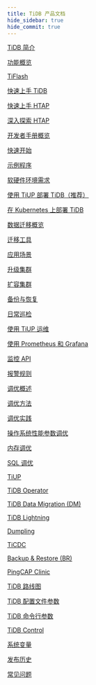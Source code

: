 ```yaml
---
title: TiDB 产品文档
hide_sidebar: true
hide_commit: true
---
```


<LearningPathContainer platform="tidb" title="TiDB" subTitle="TiDB 是 PingCAP 公司自主设计、研发的开源分布式关系型数据库。您可以在这里查看概念介绍、操作指南、应用开发、参考等产品文档。">

<LearningPath label="了解" icon="cloud1">

[TiDB 简介](https://docs.pingcap.com/zh/tidb/v8.0/overview)

[功能概览](https://docs.pingcap.com/zh/tidb/v8.0/basic-features)

[TiFlash](https://docs.pingcap.com/zh/tidb/v8.0/tiflash-overview)

</LearningPath>

<LearningPath label="试用" icon="cloud5">

[快速上手 TiDB](https://docs.pingcap.com/zh/tidb/v8.0/quick-start-with-tidb)

[快速上手 HTAP](https://docs.pingcap.com/zh/tidb/v8.0/quick-start-with-htap)

[深入探索 HTAP](https://docs.pingcap.com/zh/tidb/v8.0/explore-htap)

</LearningPath>

<LearningPath label="开发" icon="doc8">

[开发者手册概览](https://docs.pingcap.com/zh/tidb/v8.0/dev-guide-overview)

[快速开始](https://docs.pingcap.com/zh/tidb/v8.0/dev-guide-build-cluster-in-cloud)

[示例程序](https://docs.pingcap.com/zh/tidb/v8.0/dev-guide-sample-application-spring-boot)

</LearningPath>

<LearningPath label="部署" icon="deploy">

[软硬件环境需求](https://docs.pingcap.com/zh/tidb/v8.0/hardware-and-software-requirements)

[使用 TiUP 部署 TiDB（推荐）](https://docs.pingcap.com/zh/tidb/v8.0/production-deployment-using-tiup)

[在 Kubernetes 上部署 TiDB](https://docs.pingcap.com/zh/tidb-in-kubernetes/stable)

</LearningPath>

<LearningPath label="迁移" icon="cloud3">

[数据迁移概览](https://docs.pingcap.com/zh/tidb/v8.0/migration-overview)

[迁移工具](https://docs.pingcap.com/zh/tidb/v8.0/migration-tools)

[应用场景](https://docs.pingcap.com/zh/tidb/v8.0/migrate-aurora-to-tidb)

</LearningPath>

<LearningPath label="运维" icon="maintain">

[升级集群](https://docs.pingcap.com/zh/tidb/v8.0/upgrade-tidb-using-tiup)

[扩容集群](https://docs.pingcap.com/zh/tidb/v8.0/scale-tidb-using-tiup)

[备份与恢复](https://docs.pingcap.com/zh/tidb/v8.0/backup-and-restore-overview)

[日常巡检](https://docs.pingcap.com/zh/tidb/v8.0/daily-check)

[使用 TiUP 运维](https://docs.pingcap.com/zh/tidb/v8.0/maintain-tidb-using-tiup)

</LearningPath>

<LearningPath label="监控" icon="cloud6">

[使用 Prometheus 和 Grafana](https://docs.pingcap.com/zh/tidb/v8.0/tidb-monitoring-framework)

[监控 API](https://docs.pingcap.com/zh/tidb/v8.0/tidb-monitoring-api)

[报警规则](https://docs.pingcap.com/zh/tidb/v8.0/alert-rules)

</LearningPath>

<LearningPath label="调优" icon="tidb-cloud-tune">

[调优概述](https://docs.pingcap.com/zh/tidb/v8.0/performance-tuning-overview)

[调优方法](https://docs.pingcap.com/zh/tidb/v8.0/performance-tuning-methods)

[调优实践](https://docs.pingcap.com/zh/tidb/v8.0/performance-tuning-practices)

[操作系统性能参数调优](https://docs.pingcap.com/zh/tidb/v8.0/tune-operating-system)

[内存调优](https://docs.pingcap.com/zh/tidb/v8.0/configure-memory-usage)

[SQL 调优](https://docs.pingcap.com/zh/tidb/v8.0/sql-tuning-overview)

</LearningPath>

<LearningPath label="工具" icon="doc7">

[TiUP](https://docs.pingcap.com/zh/tidb/v8.0/tiup-overview)

[TiDB Operator](https://docs.pingcap.com/zh/tidb/v8.0/tidb-operator-overview)

[TiDB Data Migration (DM)](https://docs.pingcap.com/zh/tidb/v8.0/dm-overview)

[TiDB Lightning](https://docs.pingcap.com/zh/tidb/v8.0/tidb-lightning-overview)

[Dumpling](https://docs.pingcap.com/zh/tidb/v8.0/dumpling-overview)

[TiCDC](https://docs.pingcap.com/zh/tidb/v8.0/ticdc-overview)

[Backup & Restore (BR)](https://docs.pingcap.com/zh/tidb/v8.0/backup-and-restore-overview)

[PingCAP Clinic](https://docs.pingcap.com/zh/tidb/v8.0/clinic-introduction)

</LearningPath>

<LearningPath label="参考" icon="cloud-dev">

[TiDB 路线图](https://docs.pingcap.com/zh/tidb/v8.0/tidb-roadmap)

[TiDB 配置文件参数](https://docs.pingcap.com/zh/tidb/v8.0/tidb-configuration-file)

[TiDB 命令行参数](https://docs.pingcap.com/zh/tidb/v8.0/command-line-flags-for-tidb-configuration)

[TiDB Control](https://docs.pingcap.com/zh/tidb/v8.0/tidb-control)

[系统变量](https://docs.pingcap.com/zh/tidb/v8.0/system-variables)

[发布历史](https://docs.pingcap.com/zh/tidb/v8.0/release-notes)

[常见问题](https://docs.pingcap.com/zh/tidb/v8.0/faq-overview)

</LearningPath>

</LearningPathContainer>
